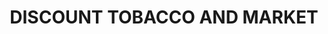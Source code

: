 ---
title: "DISCOUNT TOBACCO AND MARKET"
url: /red-springs/discount-tobacco-and-market/
shop: Tabak
---